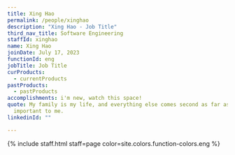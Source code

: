 ```yaml
---
title: Xing Hao
permalink: /people/xinghao
description: "Xing Hao - Job Title"
third_nav_title: Software Engineering
staffId: xinghao
name: Xing Hao
joinDate: July 17, 2023
functionId: eng
jobTitle: Job Title
curProducts:
  - currentProducts
pastProducts:
  - pastProducts
accomplishments: i'm new, watch this space!
quote: My family is my life, and everything else comes second as far as what’s
  important to me.
linkedinId: ""

---
```


{% include staff.html staff=page color=site.colors.function-colors.eng %}
